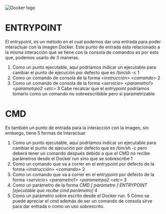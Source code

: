 ![Docker logo](https://d1.awsstatic.com/acs/characters/Logos/Docker-Logo_Horizontel_279x131.b8a5c41e56b77706656d61080f6a0217a3ba356d.png)
# ENTRYPOINT
El entrypoint, es un método en el cual podemos dar una entrada para poder interactuar con la imagen Docker.
Este punto de entrada esta relacionado a la misma interacción que se tiene con la consola de comandos es por esto que, podemos usarlo de 3 maneras.
1. Como un punto ejecutable, aquí podríamos indicar un ejecutable para cambiar el punto de ejecución por defecto que es /bin/sh -c 1
2. Como un comando de consola de la forma <*instrucción*> <*comando*> 2
3. Como un comando de consola de la forma <*servicio*> <*parametro1*> <*parametrpo2* <*etc*> 3
Cabe recalcar que el entrypoint podríamos tomarlo como un comando no sobreescribible pero si parametrizable 

# CMD
Es también un punto de entrada para la interacción con la imagen, sin embargo, tiene 5 formas de interactuar 
1.	Como un punto ejecutable, aquí podríamos indicar un ejecutable para cambiar el punto de ejecución por defecto que es /bin/sh -c pero deberá tener un comando después debido a que el CMD no recibe parámetros desde el Docker run sino que se sobrescribe 1
2.	Como un comando que va a correr en el entrypoint por defecto de la forma <*instrucción*> <*comando*> 2
3.	Como un comando que va a correr en el entrypoint por defecto de la forma <*servicio*> <*parametro1*> <*parametrpo2* <*etc*> 3
4.	Como un parámetro de la forma *CMD [ parámetro ] ENTRYPOINT [ejecutable que recibe cmd parámetro]* 4
5.	Como un parámetro sobre escrito desde el Docker run. 5
Cómo se puede apreciar el cmd además de ser un comando de consola sirve para dar entrada o como un uso sobrescrito.
